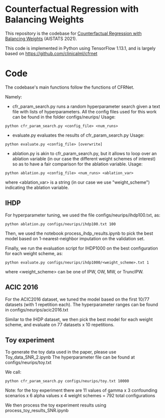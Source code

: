 # Counterfactual Regression with Balancing Weights

This repository is the codebase for [Counterfactual Regression with Balancing Weights](https://proceedings.mlr.press/v130/assaad21a/assaad21a.pdf) (AISTATS 2021).

This code is implemented in Python using TensorFlow 1.13.1, and is largely based on https://github.com/clinicalml/cfrnet

# Code

The codebase's main functions follow the functions of CFRNet.

Namely:

- cfr_param_search.py runs a random hyperparameter search given a text file with lists of hyperparameters. All the config files used for this work can be found in the folder configs/neurips/
Usage:
```
python cfr_param_search.py <config_file> <num_runs>
```

- evaluate.py evaluates the results of cfr_param_search.py
Usage:
```
python evaluate.py <config_file> [overwrite]
```

- ablation.py is akin to cfr_param_search.py, but it allows to loop over an ablation variable (in our case the different weight schemes of interest) so as to have a fair comparison for the ablation variable.
Usage:
```
python ablation.py <config_file> <num_runs> <ablation_var>
```
where <ablation_var> is a string (in our case we use "weight_scheme") indicating the ablation variable.

## IHDP

For hyperparameter tuning, we used the file configs/neurips/ihdp100.txt, as:

``` 
python ablation.py configs/neurips/ihdp100.txt 100
```

Then, we used the notebook process_ihdp_results.ipynb to pick the best model based on 1-nearest-neighbor imputation on the validation set.

Finally, we run the evaluation script for IHDP1000 on the best configuration for each weight scheme, as:
```
python evaluate.py configs/neurips/ihdp1000/<weight_scheme>.txt 1
```
where <weight_scheme> can be one of IPW, OW, MW, or TruncIPW.

## ACIC 2016

For the ACIC2016 dataset, we tuned the model based on the first 10/77 datasets (with 1 repetition each). The hyperparameter ranges can be found in configs/neurips/acic2016.txt

Similar to the IHDP dataset, we then pick the best model for each weight scheme, and evaluate on 77 datasets x 10 repetitions.

## Toy experiment

To generate the toy data used in the paper, please use Toy_data_SNR_2.ipynb
The hyperparameter file can be found at configs/neurips/toy.txt

We call:
```
python cfr_param_search.py configs/neurips/toy.txt 10000
```
Note: for the toy experiment there are 11 values of gamma x 3 confounding scenarios x 6 alpha values x 4 weight schemes = 792 total configurations

We then process the toy experiment results using process_toy_results_SNR.ipynb
